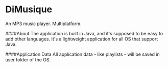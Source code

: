 # DiMusique
An MP3 music player. Multiplatform.

####About
The application is built in Java, and it's supposed to be easy to add other languages. It's a lightweight application
for all OS that support Java.

####Application Data
All application data - like playlists - will be saved in user folder of the OS.
